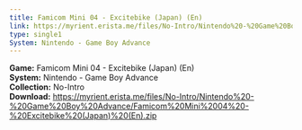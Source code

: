 ```yaml
---
title: Famicom Mini 04 - Excitebike (Japan) (En)
link: https://myrient.erista.me/files/No-Intro/Nintendo%20-%20Game%20Boy%20Advance/Famicom%20Mini%2004%20-%20Excitebike%20(Japan)%20(En).zip
type: single1
System: Nintendo - Game Boy Advance
---
```

<b>Game:</b> Famicom Mini 04 - Excitebike (Japan) (En)<br>
<b>System:</b> Nintendo - Game Boy Advance<br>
<b>Collection:</b> No-Intro<br>
<b>Download:</b> https://myrient.erista.me/files/No-Intro/Nintendo%20-%20Game%20Boy%20Advance/Famicom%20Mini%2004%20-%20Excitebike%20(Japan)%20(En).zip